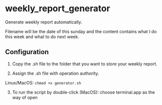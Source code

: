 # weekly_report_generator

Generate weekly report automatically. 

Filename will be the date of this sunday and the content contains what I do this week and what to do next week.

## Configuration

1. Copy the .sh file to the folder that you want to store your weekly report.

2. Assign the .sh file with operation authority.

Linux/MacOS: `chmod +x generator.sh`

3. To run the script by double-click (MacOS): choose terminal.app as the way of open

